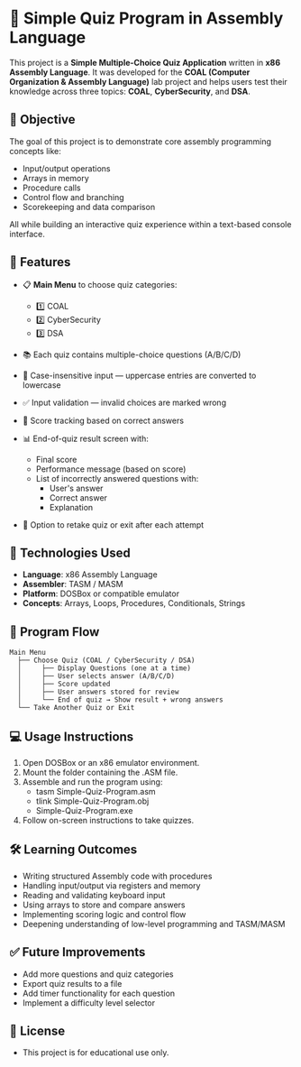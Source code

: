 # 🧠 Simple Quiz Program in Assembly Language

This project is a **Simple Multiple-Choice Quiz Application** written in **x86 Assembly Language**. It was developed for the **COAL (Computer Organization & Assembly Language)** lab project and helps users test their knowledge across three topics: **COAL**, **CyberSecurity**, and **DSA**.

## 🎯 Objective

The goal of this project is to demonstrate core assembly programming concepts like:

- Input/output operations
- Arrays in memory
- Procedure calls
- Control flow and branching
- Scorekeeping and data comparison

All while building an interactive quiz experience within a text-based console interface.


## 🧩 Features

- 📋 **Main Menu** to choose quiz categories:  
  - 1️⃣ COAL  
  - 2️⃣ CyberSecurity  
  - 3️⃣ DSA

- 📚 Each quiz contains multiple-choice questions (A/B/C/D)
- 🔡 Case-insensitive input — uppercase entries are converted to lowercase
- ✅ Input validation — invalid choices are marked wrong
- 🧠 Score tracking based on correct answers
- 📊 End-of-quiz result screen with:
  - Final score
  - Performance message (based on score)
  - List of incorrectly answered questions with:
    - User's answer
    - Correct answer
    - Explanation

- 🔁 Option to retake quiz or exit after each attempt


## 🧱 Technologies Used

- **Language**: x86 Assembly Language  
- **Assembler**: TASM / MASM  
- **Platform**: DOSBox or compatible emulator  
- **Concepts**: Arrays, Loops, Procedures, Conditionals, Strings


## 🔄 Program Flow

```text
Main Menu
  ├── Choose Quiz (COAL / CyberSecurity / DSA)
  │     ├── Display Questions (one at a time)
  │     ├── User selects answer (A/B/C/D)
  │     ├── Score updated
  │     ├── User answers stored for review
  │     └── End of quiz → Show result + wrong answers
  └── Take Another Quiz or Exit
```

## 💻 Usage Instructions

1. Open DOSBox or an x86 emulator environment.
2. Mount the folder containing the .ASM file.
3. Assemble and run the program using:
   - tasm Simple-Quiz-Program.asm
   - tlink Simple-Quiz-Program.obj
   - Simple-Quiz-Program.exe
4. Follow on-screen instructions to take quizzes.

## 🛠️ Learning Outcomes

- Writing structured Assembly code with procedures
- Handling input/output via registers and memory
- Reading and validating keyboard input
- Using arrays to store and compare answers
- Implementing scoring logic and control flow
- Deepening understanding of low-level programming and TASM/MASM

## ✅ Future Improvements

- Add more questions and quiz categories
- Export quiz results to a file
- Add timer functionality for each question
- Implement a difficulty level selector

## 📃 License

- This project is for educational use only.

